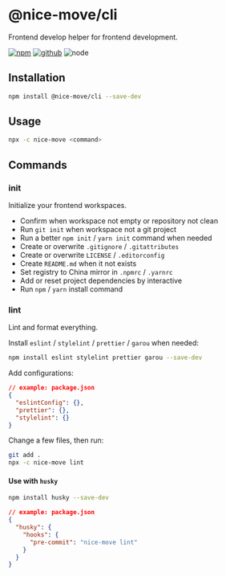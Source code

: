# @nice-move/cli

Frontend develop helper for frontend development.

[![npm][npm-badge]][npm-url]
[![github][github-badge]][github-url]
![node][node-badge]

[npm-url]: https://www.npmjs.com/package/@nice-move/cli
[npm-badge]: https://img.shields.io/npm/v/@nice-move/cli.svg?style=flat-square&logo=npm
[github-url]: https://github.com/airkro/nice-move/tree/master/packages/cli
[github-badge]: https://img.shields.io/npm/l/@nice-move/cli.svg?style=flat-square&colorB=blue&logo=github
[node-badge]: https://img.shields.io/node/v/@nice-move/cli.svg?style=flat-square&colorB=green&logo=node.js

## Installation

```bash
npm install @nice-move/cli --save-dev
```

## Usage

```bash
npx -c nice-move <command>
```

## Commands

### init

Initialize your frontend workspaces.

- Confirm when workspace not empty or repository not clean
- Run `git init` when workspace not a git project
- Run a better `npm init` / `yarn init` command when needed
- Create or overwrite `.gitignore` / `.gitattributes`
- Create or overwrite `LICENSE` / `.editorconfig`
- Create `README.md` when it not exists
- Set registry to China mirror in `.npmrc` / `.yarnrc`
- Add or reset project dependencies by interactive
- Run `npm` / `yarn` install command

### lint

Lint and format everything.

Install `eslint` / `stylelint` / `prettier` / `garou` when needed:

```bash
npm install eslint stylelint prettier garou --save-dev
```

Add configurations:

```json
// example: package.json
{
  "eslintConfig": {},
  "prettier": {},
  "stylelint": {}
}
```

Change a few files, then run:

```bash
git add .
npx -c nice-move lint
```

#### Use with `husky`

```bash
npm install husky --save-dev
```

```json
// example: package.json
{
  "husky": {
    "hooks": {
      "pre-commit": "nice-move lint"
    }
  }
}
```
